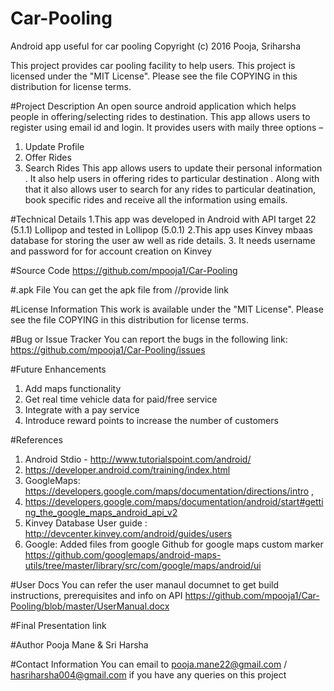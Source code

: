 # Car-Pooling
Android app useful for car pooling
Copyright (c) 2016 Pooja, Sriharsha 

This project provides car pooling facility to help users.
This project is licensed under the "MIT License". Please see the file COPYING in this distribution for license terms.

#Project Description
An open source android application which helps people in offering/selecting  rides to destination.
This app allows users to register using email id and login. 
It provides users with maily three options –
1.	Update Profile
2.	Offer Rides
3.	Search Rides
This app allows users to update their personal information . It also help users in offering rides to particular destination . Along with that it also allows user to search for any rides to particular deatination, book specific rides and receive all the information using emails. 

#Technical Details
1.This app was developed in Android with API target 22 (5.1.1) Lollipop and tested in Lollipop (5.0.1) 
2.This app uses Kinvey mbaas database for storing the user aw well as ride details. 3. It needs username and password for for account creation on Kinvey

#Source Code
https://github.com/mpooja1/Car-Pooling

#.apk File
You can get the apk file from //provide link

#License Information
This work is available under the "MIT License". Please see the file COPYING in this distribution for license terms.

#Bug or Issue Tracker
You can report the bugs in the following link: https://github.com/mpooja1/Car-Pooling/issues

#Future Enhancements
1.	Add maps functionality
2.	Get real time vehicle data for paid/free service
3.	Integrate with a pay service
4.	Introduce reward points to increase the number of customers

#References
1.	Android Stdio - http://www.tutorialspoint.com/android/
2.	https://developer.android.com/training/index.html
3.	GoogleMaps: https://developers.google.com/maps/documentation/directions/intro ,
4. https://developers.google.com/maps/documentation/android/start#getting_the_google_maps_android_api_v2
4.	Kinvey Database User guide : http://devcenter.kinvey.com/android/guides/users
5.	Google: Added files from google Github for google maps custom marker https://github.com/googlemaps/android-maps-utils/tree/master/library/src/com/google/maps/android/ui

#User Docs
You can refer the user manaul documnet to get build instructions, prerequisites and info on API
https://github.com/mpooja1/Car-Pooling/blob/master/UserManual.docx

#Final Presentation
link

#Author
Pooja Mane & Sri Harsha

#Contact Information
You can email to pooja.mane22@gmail.com / hasriharsha004@gmail.com  if you have any queries on this project
